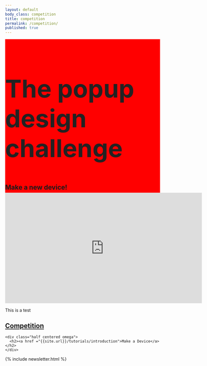 ```yaml
---
layout: default
body_class: competition
title: competition
permalink: /competition/
published: true
---
```


<div class="section-wrapper alpha">
  <section>
  <h1 class="centered">The <strong>popup</strong> design challenge</h1>
  <h2 class="centered">Make a new device!</h2>
  </section>
</div>

<div class="section-wrapper bravo">
  <section>
    <div class="centered">
      <iframe src="https://player.vimeo.com/video/131475762?title=0&byline=0&portrait=0" width="640" height="360" frameborder="0" webkitallowfullscreen mozallowfullscreen allowfullscreen></iframe>
    </div>
  </section>
</div>

<div class="section-wrapper delta">
  <section>
    <div class="half centered">
      <p>This is a test</p>
      <h2><a href ="{{site.url}}/contest/introduction">Competition</a></h2>
    </div>
    
    <div class="half centered omega">
      <h2><a href ="{{site.url}}/tutorials/introduction">Make a Device</a></h2>
    </div>
  </section>
</div>

{% include newsletter.html %}














<style>
header,.alpha{
  background:red;
  }
.alpha h1{color:#222;font-size:5rem;}
.alpha{

  background:url({{ site.image_dir }}/printapede_desktop.jpg) no-repeat;

  -webkit-background-size: cover;
  -moz-background-size: cover;
  -o-background-size: cover;
  background-size: cover;

  overflow:hidden;
  height:500px;

}
header a:link,header a:visited{color:white}
</style>
